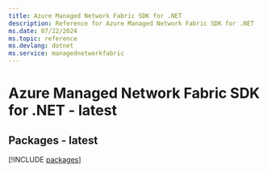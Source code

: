```yaml
---
title: Azure Managed Network Fabric SDK for .NET
description: Reference for Azure Managed Network Fabric SDK for .NET
ms.date: 07/22/2024
ms.topic: reference
ms.devlang: dotnet
ms.service: managednetworkfabric
---
```

# Azure Managed Network Fabric SDK for .NET - latest
## Packages - latest
[!INCLUDE [packages](managed-network-fabric-index.md)]